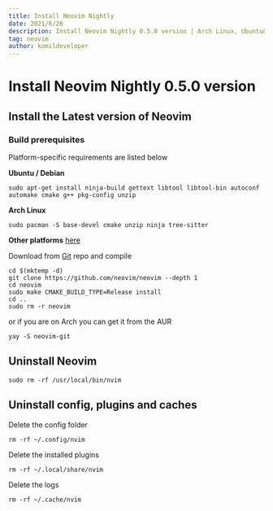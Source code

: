 ```yaml
---
title: Install Neovim Nightly
date: 2021/6/26
description: Install Neovim Nightly 0.5.0 version | Arch Linux, Ubuntu&Debian and more
tag: neovim
author: komildeveloper
---
```


# Install Neovim Nightly 0.5.0 version

## Install the Latest version of Neovim

### Build prerequisites

Platform-specific requirements are listed below

**Ubuntu / Debian**

```
sudo apt-get install ninja-build gettext libtool libtool-bin autoconf automake cmake g++ pkg-config unzip
```

**Arch Linux**

```
sudo pacman -S base-devel cmake unzip ninja tree-sitter
```

**Other platforms** [here](https://github.com/neovim/neovim/wiki/Building-Neovim#build-prerequisites)

Download from [Git](https://github.com/neovim/neovim) repo and compile

```
cd $(mktemp -d)
git clone https://github.com/neovim/neovim --depth 1
cd neovim
sudo make CMAKE_BUILD_TYPE=Release install
cd ..
sudo rm -r neovim
```

or if you are on Arch you can get it from the AUR

```
yay -S neovim-git
```

## Uninstall Neovim

```
sudo rm -rf /usr/local/bin/nvim
```

## Uninstall config, plugins and caches

Delete the config folder

```
rm -rf ~/.config/nvim
```

Delete the installed plugins

```
rm -rf ~/.local/share/nvim
```

Delete the logs

```
rm -rf ~/.cache/nvim
```
